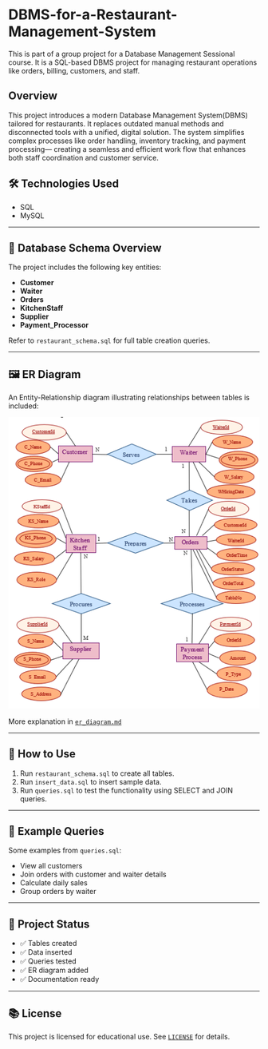 # DBMS-for-a-Restaurant-Management-System
This is part of a group project for a Database Management Sessional course. It is a SQL-based DBMS project for managing restaurant operations like orders, billing, customers, and staff.


## Overview
This project introduces a modern Database Management System(DBMS) tailored for restaurants. It replaces outdated manual methods and disconnected tools with a unified, digital solution. The system simplifies complex processes like order handling, inventory tracking, and payment processing— creating a seamless and efficient work flow that enhances both staff coordination and customer service.


## 🛠️ Technologies Used
- SQL
- MySQL 

---

## 🧱 Database Schema Overview

The project includes the following key entities:

- **Customer**
- **Waiter**
- **Orders**
- **KitchenStaff**
- **Supplier**
- **Payment_Processor**

Refer to `restaurant_schema.sql` for full table creation queries.

---

## 🖼️ ER Diagram

An Entity-Relationship diagram illustrating relationships between tables is included:

![ER Diagram](./er_diagram.png)

More explanation in [`er_diagram.md`](./er_diagram.md)

---

## 🔧 How to Use

1. Run `restaurant_schema.sql` to create all tables.
2. Run `insert_data.sql` to insert sample data.
3. Run `queries.sql` to test the functionality using SELECT and JOIN queries.

---

## 🧪 Example Queries

Some examples from `queries.sql`:

- View all customers
- Join orders with customer and waiter details
- Calculate daily sales
- Group orders by waiter

---

## 📌 Project Status

- ✅ Tables created
- ✅ Data inserted
- ✅ Queries tested
- ✅ ER diagram added
- ✅ Documentation ready

---

## 📚 License

This project is licensed for educational use. See [`LICENSE`](./LICENSE) for details.


